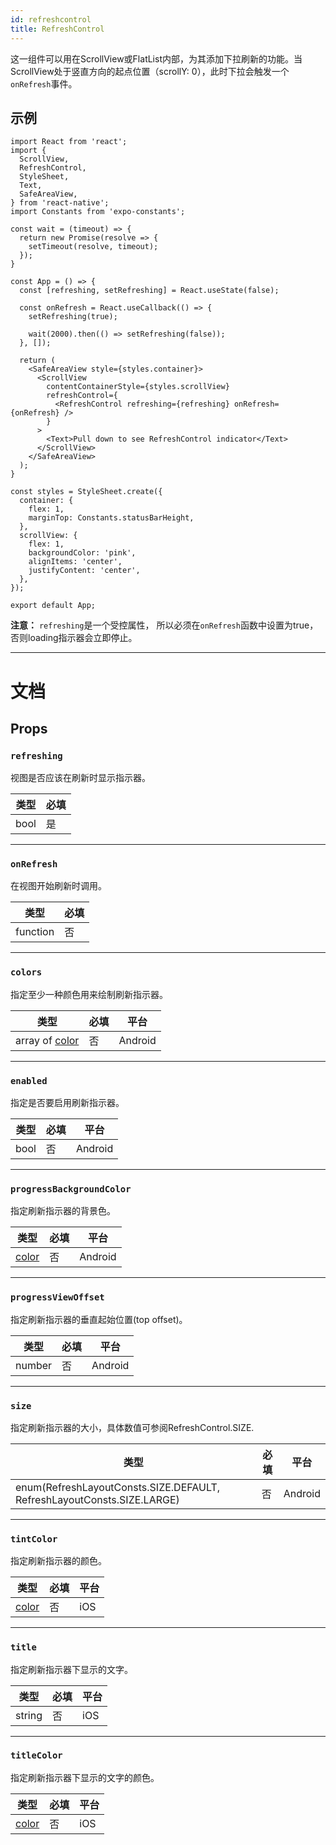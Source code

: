 ```yaml
---
id: refreshcontrol
title: RefreshControl
---
```


这一组件可以用在ScrollView或FlatList内部，为其添加下拉刷新的功能。当ScrollView处于竖直方向的起点位置（scrollY: 0），此时下拉会触发一个`onRefresh`事件。

## 示例

```SnackPlayer name=RefreshControl&supportedPlatforms=ios,android
import React from 'react';
import {
  ScrollView,
  RefreshControl,
  StyleSheet,
  Text,
  SafeAreaView,
} from 'react-native';
import Constants from 'expo-constants';

const wait = (timeout) => {
  return new Promise(resolve => {
    setTimeout(resolve, timeout);
  });
}

const App = () => {
  const [refreshing, setRefreshing] = React.useState(false);

  const onRefresh = React.useCallback(() => {
    setRefreshing(true);

    wait(2000).then(() => setRefreshing(false));
  }, []);

  return (
    <SafeAreaView style={styles.container}>
      <ScrollView
        contentContainerStyle={styles.scrollView}
        refreshControl={
          <RefreshControl refreshing={refreshing} onRefresh={onRefresh} />
        }
      >
        <Text>Pull down to see RefreshControl indicator</Text>
      </ScrollView>
    </SafeAreaView>
  );
}

const styles = StyleSheet.create({
  container: {
    flex: 1,
    marginTop: Constants.statusBarHeight,
  },
  scrollView: {
    flex: 1,
    backgroundColor: 'pink',
    alignItems: 'center',
    justifyContent: 'center',
  },
});

export default App;
```

**注意：** `refreshing`是一个受控属性， 所以必须在`onRefresh`函数中设置为true，否则loading指示器会立即停止。 

---

# 文档

## Props

### `refreshing`

视图是否应该在刷新时显示指示器。

| 类型 | 必填 |
| ---- | ---- |
| bool | 是   |

---

### `onRefresh`

在视图开始刷新时调用。

| 类型     | 必填 |
| -------- | ---- |
| function | 否   |

---

### `colors`

指定至少一种颜色用来绘制刷新指示器。

| 类型                        | 必填 | 平台    |
| --------------------------- | ---- | ------- |
| array of [color](colors.md) | 否   | Android |

---

### `enabled`

指定是否要启用刷新指示器。

| 类型 | 必填 | 平台    |
| ---- | ---- | ------- |
| bool | 否   | Android |

---

### `progressBackgroundColor`

指定刷新指示器的背景色。

| 类型               | 必填 | 平台    |
| ------------------ | ---- | ------- |
| [color](colors.md) | 否   | Android |

---

### `progressViewOffset`

指定刷新指示器的垂直起始位置(top offset)。

| 类型   | 必填 | 平台    |
| ------ | ---- | ------- |
| number | 否   | Android |

---

### `size`

指定刷新指示器的大小，具体数值可参阅RefreshControl.SIZE.

| 类型                                                                   | 必填 | 平台    |
| ---------------------------------------------------------------------- | ---- | ------- |
| enum(RefreshLayoutConsts.SIZE.DEFAULT, RefreshLayoutConsts.SIZE.LARGE) | 否   | Android |

---

### `tintColor`

指定刷新指示器的颜色。

| 类型               | 必填 | 平台 |
| ------------------ | ---- | ---- |
| [color](colors.md) | 否   | iOS  |

---

### `title`

指定刷新指示器下显示的文字。

| 类型   | 必填 | 平台 |
| ------ | ---- | ---- |
| string | 否   | iOS  |

---

### `titleColor`

指定刷新指示器下显示的文字的颜色。

| 类型               | 必填 | 平台 |
| ------------------ | ---- | ---- |
| [color](colors.md) | 否   | iOS  |

